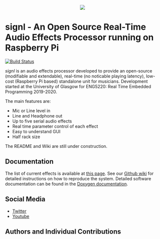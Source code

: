 <p align="center">
  <img src="https://raw.githubusercontent.com/afms135/signl/master/Media/logo_transparent.png">
</p>

# signl - An Open Source Real-Time Audio Effects Processor running on Raspberry Pi

[![Build Status](https://travis-ci.org/afms135/signl.svg?branch=master)](https://travis-ci.org/afms135/signl)

*signl* is an audio effects processor developed to provide an open-source (modifiable and extendable), real-time (no noticable playing latency), low-cost (Raspberry Pi based) standalone unit for musicians. Development started at the University of Glasgow for ENG5220: Real Time Embedded Programming 2019-2020.

The main features are:

* Mic or Line level in
* Line and Headphone out
* Up to five serial audio effects
* Real time parameter control of each effect
* Easy to understand GUI
* Half rack size

The README and Wiki are still under construction.

## Documentation

The list of current effects is available at [this page](https://github.com/afms135/signl/wiki/List-of-Current-Effects). See our [Github wiki](https://github.com/afms135/signl/wiki) for detailed instructions on how to reproduce the system. Detailed software documentation can be found in the [Doxygen documentation]().

## Social Media

- [Twitter](https://twitter.com/signlHW)
- [Youtube](https://www.youtube.com/channel/UChTp4nFLsnpuzNy29fdVIeA)

## Authors and Individual Contributions
